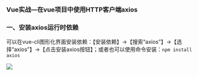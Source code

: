 ### Vue实战—在vue项目中使用HTTP客户端axios



### 一、安装axios运行时依赖

可以在vue-cli图形化界面安装依赖：【安装依赖】->【搜索“axios”】->【选择“axios”】->【点击安装axios按钮】；或者也可以使用命令安装：`npm install axios`

![](http://image.easyblog.top/QQ%E6%88%AA%E5%9B%BE20220226145804.png)

